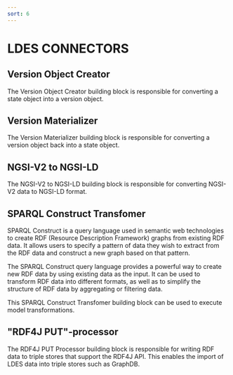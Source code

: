 ```yaml
---
sort: 6
---
```


# LDES CONNECTORS

## Version Object Creator

The Version Object Creator building block is responsible for converting a state object into a version object. 

## Version Materializer
The Version Materializer building block is responsible for converting a version object back into a state object. 

## NGSI-V2 to NGSI-LD
The NGSI-V2 to NGSI-LD building block is responsible for converting NGSI-V2 data to NGSI-LD format.

## SPARQL Construct Transfomer
SPARQL Construct is a query language used in semantic web technologies to create RDF (Resource Description Framework) graphs from existing RDF data. It allows users to specify a pattern of data they wish to extract from the RDF data and construct a new graph based on that pattern.

The SPARQL Construct query language provides a powerful way to create new RDF data by using existing data as the input. It can be used to transform RDF data into different formats, as well as to simplify the structure of RDF data by aggregating or filtering data. 

This SPARQL Construct Transfomer building block can be used to execute model transformations.

## "RDF4J PUT"-processor
The RDF4J PUT Processor building block is responsible for writing RDF data to triple stores that support the RDF4J API. This enables the import of LDES data into triple stores such as GraphDB.